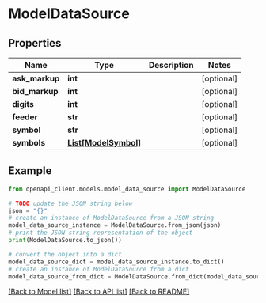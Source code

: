 # ModelDataSource


## Properties

Name | Type | Description | Notes
------------ | ------------- | ------------- | -------------
**ask_markup** | **int** |  | [optional] 
**bid_markup** | **int** |  | [optional] 
**digits** | **int** |  | [optional] 
**feeder** | **str** |  | [optional] 
**symbol** | **str** |  | [optional] 
**symbols** | [**List[ModelSymbol]**](ModelSymbol.md) |  | [optional] 

## Example

```python
from openapi_client.models.model_data_source import ModelDataSource

# TODO update the JSON string below
json = "{}"
# create an instance of ModelDataSource from a JSON string
model_data_source_instance = ModelDataSource.from_json(json)
# print the JSON string representation of the object
print(ModelDataSource.to_json())

# convert the object into a dict
model_data_source_dict = model_data_source_instance.to_dict()
# create an instance of ModelDataSource from a dict
model_data_source_from_dict = ModelDataSource.from_dict(model_data_source_dict)
```
[[Back to Model list]](../README.md#documentation-for-models) [[Back to API list]](../README.md#documentation-for-api-endpoints) [[Back to README]](../README.md)


